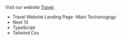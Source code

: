 Visit our website [Travel](https://tour-lnading-page.vercel.app).

- Travel Website Landing Page
  -Main Techonogogy
- Next 13
- TypeScript
- Tailwind Css

